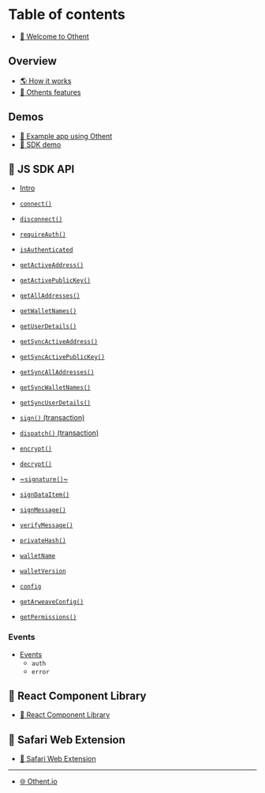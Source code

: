 # Table of contents

* [👋 Welcome to Othent](README.md)

## Overview

* [🌎 How it works](overview/how-it-works.md)
* [🥗 Othents features](overview/what-we-do.md)

## Demos

* [🍎 Example app using Othent](https://weavetransfer.othent.io)
* [🍏 SDK demo](https://demo.othent.io)

## 🥪 JS SDK API

* [Intro](api/intro.md)

* [`connect()`](api/connect.md)
* [`disconnect()`](api/disconnect.md)
* [`requireAuth()`](api/require-auth.md)
* [`isAuthenticated`](api/is-authenticated.md)

* [`getActiveAddress()`](api/get-active-address.md)
* [`getActivePublicKey()`](api/get-active-public-key.md)
* [`getAllAddresses()`](api/get-all-addresses.md)
* [`getWalletNames()`](api/get-wallet-names.md)
* [`getUserDetails()`](api/get-user-details.md)

* [`getSyncActiveAddress()`](api/get-sync-active-address.md)
* [`getSyncActivePublicKey()`](api/get-sync-active-public-key.md)
* [`getSyncAllAddresses()`](api/get-sync-all-addresses.md)
* [`getSyncWalletNames()`](api/get-sync-wallet-names.md)
* [`getSyncUserDetails()`](api/get-sync-user-details.md)

* [`sign()` (transaction)](api/sign.md)
* [`dispatch()` (transaction)](api/dispatch.md)

* [`encrypt()`](api/encrypt.md)
* [`decrypt()`](api/decrypt.md)

* [~`signature()`~](api/signature.md)
* [`signDataItem()`](api/sign-dataitem.md)
* [`signMessage()`](api/sign-message.md)
* [`verifyMessage()`](api/verify-message.md)
* [`privateHash()`](api/private-hash.md)

* [`walletName`]()
* [`walletVersion`]()
* [`config`]()
* [`getArweaveConfig()`](api/get-arweave-config.md)
* [`getPermissions()`](api/get-permissions.md)


### Events

* [Events](api/events.md)
    * `auth`
    * `error`

## 🍜 React Component Library

* [🍜 React Component Library](developers/component-library.md)

## 📱 Safari Web Extension

* [📱 Safari Web Extension](developers/othent-mobile.md)

***

* [🌐 Othent.io](https://othent.io)
